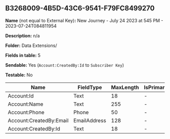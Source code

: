 ## B3268009-4B5D-43C6-9541-F79FC8499270

**Name** (not equal to External Key)**:** New Journey - July 24 2023 at 545 PM - 2023-07-24T084811954

**Description:** n/a

**Folder:** Data Extensions/

**Fields in table:** 5

**Sendable:** Yes (`Account:CreatedBy:Id` to `Subscriber Key`)

**Testable:** No

| Name | FieldType | MaxLength | IsPrimaryKey | IsNullable | DefaultValue |
| --- | --- | --- | --- | --- | --- |
| Account:Id | Text | 18 | - | - |  |
| Account:Name | Text | 255 | - | + |  |
| Account:Phone | Phone | 50 | - | + |  |
| Account:CreatedBy:Email | EmailAddress | 128 | - | + |  |
| Account:CreatedBy:Id | Text | 18 | - | - |  |
